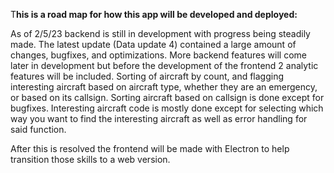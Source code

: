 T**his is a road map for how this app will be developed and deployed:**

As of 2/5/23 backend is still in development with progress being steadily made. The latest update (Data update 4) contained a large amount of changes, bugfixes, and optimizations. More backend features will come later in development but before the development of the frontend 2 analytic features will be included. Sorting of aircraft by count, and flagging interesting aircraft based on aircraft type, whether they are an emergency, or based on its callsign. Sorting aircraft based on callsign is done except for bugfixes. Interesting aircraft code is mostly done except for selecting which way you want to find the interesting aircraft as well as error handling for said function.

After this is resolved the frontend will be made with Electron to help transition those skills to a web version.

